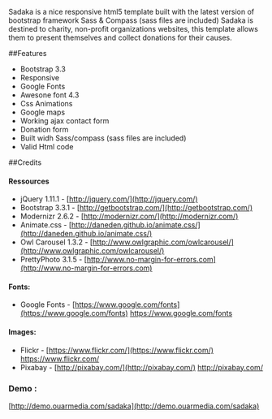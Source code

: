 Sadaka is a nice responsive html5 template built with the latest version of bootstrap framework Sass & Compass (sass files are included)
Sadaka is destined to charity, non-profit organizations websites, this template allows them to present themselves and collect donations for their causes.

##Features
- Bootstrap 3.3 
- Responsive 
- Google Fonts 
- Awesone font 4.3 
- Css Animations 
- Google maps 
- Working ajax contact form 
- Donation form 
- Built widh Sass/compass  (sass files are included)
- Valid Html code

##Credits
#### Ressources
- jQuery 1.11.1 - [http://jquery.com/](http://jquery.com/) 
- Bootstrap 3.3.1  - [http://getbootstrap.com/](http://getbootstrap.com/) 
- Modernizr 2.6.2 - [http://modernizr.com/](http://modernizr.com/) 
- Animate.css - [http://daneden.github.io/animate.css/](http://daneden.github.io/animate.css/) 
- Owl Carousel 1.3.2 - [http://www.owlgraphic.com/owlcarousel/](http://www.owlgraphic.com/owlcarousel/) 
- PrettyPhoto 3.1.5 - [http://www.no-margin-for-errors.com](http://www.no-margin-for-errors.com) 

#### Fonts:
- Google Fonts - [https://www.google.com/fonts](https://www.google.com/fonts) https://www.google.com/fonts

#### Images:
- Flickr - [https://www.flickr.com/](https://www.flickr.com/) https://www.flickr.com/
- Pixabay - [http://pixabay.com/](http://pixabay.com/) http://pixabay.com/


### Demo :
[http://demo.ouarmedia.com/sadaka](http://demo.ouarmedia.com/sadaka) 